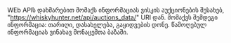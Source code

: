 WEb APIს დახმარებით მომაქს ინფორმაციას ვისკის აუქციონების შესახებ, "https://whiskyhunter.net/api/auctions_data/" URI დან.
მომაქვს შემდეგი ინფორმაცია: თარიღი, დასახელება, გაყიდვების დონე.
წამოღებულ ინფორმაციას ვინახავ მონაცემთა ბაზაში.
